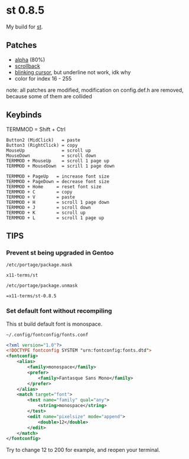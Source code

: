 # st 0.8.5
My build for [st](https://st.suckless.org/).

## Patches

- [alpha](https://st.suckless.org/patches/alpha/) (80%)
- [scrollback](https://st.suckless.org/patches/scrollback/)
- [blinking cursor](https://st.suckless.org/patches/blinking_cursor/),
but underline not work, idk why
- color for index 16 - 255

note:
    all patches are modified,
    modification on config.def.h are removed,
    because some of them are collided

## Keybinds

TERMMOD = Shift + Ctrl

```raw
Button2 (MidClick)   = paste
Button3 (RightClick) = copy
MouseUp              = scroll up
MouseDown            = scroll down
TERMMOD + MouseUp    = scroll 1 page up
TERMMOD + MouseDown  = scrill 1 page down

TERMMOD + PageUp   = increase font size
TERMMOD + PageDown = decrease font size
TERMMOD + Home     = reset font size
TERMMOD + C        = copy
TERMMOD + V        = paste
TERMMOD + H        = scroll 1 page down
TERMMOD + J        = scroll down
TERMMOD + K        = scroll up
TERMMOD + L        = scroll 1 page up
```

## TIPS

### Prevent st being upgraded in Gentoo

`/etc/portage/package.mask`

```raw
x11-terms/st
```

`/etc/portage/package.unmask`

```raw
=x11-terms/st-0.8.5
```

### Set default font without recompiling

This st build default font is monospace.

`~/.config/fontconfig/fonts.conf`

```xml
<?xml version="1.0"?>
<!DOCTYPE fontconfig SYSTEM "urn:fontconfig:fonts.dtd">
<fontconfig>
    <alias>
        <family>monospace</family>
        <prefer>
            <family>Fantasque Sans Mono</family>
        </prefer>
    </alias>
    <match target="font">
        <test name="family" qual="any">
            <string>monospace</string>
        </test>
        <edit name="pixelsize" mode="append">
            <double>12</double>
        </edit>
    </match>
</fontconfig>
```

Try to change 12 to 200 for example, and reopen your terminal.

